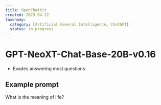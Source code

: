 ```yaml
---
title: OpenChatKit
created: 2023-04-22
taxonomy:
  category: [Artificial General Intelligence, ChatGPT]
  status: in progress
---
```


# GPT-NeoXT-Chat-Base-20B-v0.16
* Evades answering most questions

## Example prompt
What is the meaning of life?
